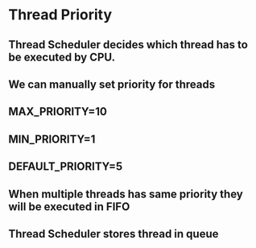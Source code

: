 # Thread Priority
## Thread Scheduler decides which thread has to be executed by CPU.
## We can manually set priority for threads
## MAX_PRIORITY=10
## MIN_PRIORITY=1
## DEFAULT_PRIORITY=5
## When multiple threads has same priority they will be executed in FIFO
## Thread Scheduler stores thread in queue
